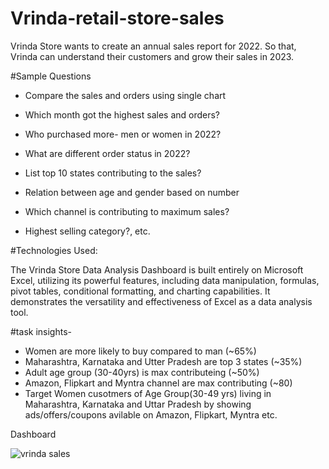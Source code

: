 # Vrinda-retail-store-sales

Vrinda Store wants to create an annual sales report for 2022. So that, Vrinda can understand their customers and grow their sales in 2023.

#Sample Questions
- Compare the sales and orders using single chart

- Which month got the highest sales and orders?

- Who purchased more- men or women in 2022?

- What are different order status in 2022?

- List top 10 states contributing to the sales?

- Relation between age and gender based on number

-  Which channel is contributing to maximum sales?

- Highest selling category?, etc.

#Technologies Used:

The Vrinda Store Data Analysis Dashboard is built entirely on Microsoft Excel, utilizing its powerful features, including data manipulation, formulas, pivot tables, 
conditional formatting, and charting capabilities. It demonstrates the versatility and effectiveness of Excel as a data analysis tool.

#task insights-
- Women are more likely to buy compared to man (~65%)
- Maharashtra, Karnataka and Utter Pradesh are top 3 states (~35%)
- Adult age group (30-40yrs) is max contributeing (~50%)
- Amazon, Flipkart and Myntra channel are max contributing (~80)
- Target Women cusotmers of Age Group(30-49 yrs) living in Maharashtra, Karnataka and Uttar Pradesh by showing ads/offers/coupons avilable on Amazon, Flipkart, Myntra
  etc.

Dashboard

![vrinda sales](https://github.com/priyanka-watmode/Vrinda-retail-store-sales/assets/129510132/8871e9a4-150a-4b4b-8625-fd9434020873)
